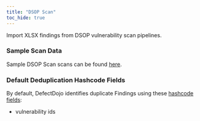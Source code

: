 ```yaml
---
title: "DSOP Scan"
toc_hide: true
---
```

Import XLSX findings from DSOP vulnerability scan pipelines.

### Sample Scan Data
Sample DSOP Scan scans can be found [here](https://github.com/DefectDojo/django-DefectDojo/tree/master/unittests/scans/dsop).

### Default Deduplication Hashcode Fields
By default, DefectDojo identifies duplicate Findings using these [hashcode fields](https://docs.defectdojo.com/en/working_with_findings/finding_deduplication/about_deduplication/):

- vulnerability ids
